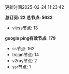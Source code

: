 更新时间2025-02-24 11:23:42

**总订阅: 22**
**总节点: 5632**
- vless节点: 13

**google ping有效节点: 179**
- ss节点: 162
- trojan节点: 14
- v2ray节点: 2
- ssr节点: 1
